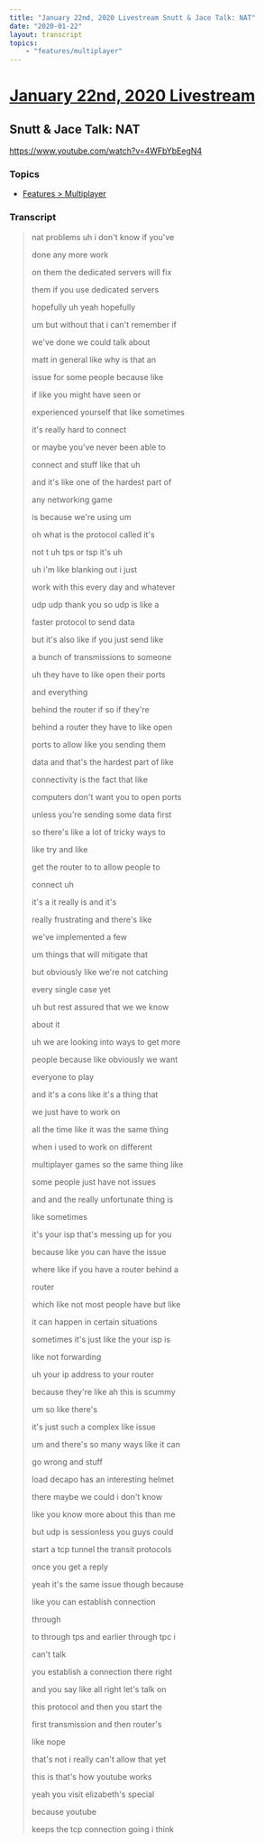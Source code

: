 ```yaml
---
title: "January 22nd, 2020 Livestream Snutt & Jace Talk: NAT"
date: "2020-01-22"
layout: transcript
topics:
    - "features/multiplayer"
---
```

# [January 22nd, 2020 Livestream](../2020-01-22.md)
## Snutt & Jace Talk: NAT
https://www.youtube.com/watch?v=4WFbYbEegN4

### Topics
* [Features > Multiplayer](../topics/features/multiplayer.md)

### Transcript

> nat problems uh i don't know if you've
> 
> done any more work
> 
> on them the dedicated servers will fix
> 
> them if you use dedicated servers
> 
> hopefully uh yeah hopefully
> 
> um but without that i can't remember if
> 
> we've done we could talk about
> 
> matt in general like why is that an
> 
> issue for some people because like
> 
> if like you might have seen or
> 
> experienced yourself that like sometimes
> 
> it's really hard to connect
> 
> or maybe you've never been able to
> 
> connect and stuff like that uh
> 
> and it's like one of the hardest part of
> 
> any networking game
> 
> is because we're using um
> 
> oh what is the protocol called it's
> 
> not t uh tps or tsp it's uh
> 
> uh i'm like blanking out i just
> 
> work with this every day and whatever
> 
> udp udp thank you so udp is like a
> 
> faster protocol to send data
> 
> but it's also like if you just send like
> 
> a bunch of transmissions to someone
> 
> uh they have to like open their ports
> 
> and everything
> 
> behind the router if so if they're
> 
> behind a router they have to like open
> 
> ports to allow like you sending them
> 
> data and that's the hardest part of like
> 
> connectivity is the fact that like
> 
> computers don't want you to open ports
> 
> unless you're sending some data first
> 
> so there's like a lot of tricky ways to
> 
> like try and like
> 
> get the router to to allow people to
> 
> connect uh
> 
> it's a it really is and it's
> 
> really frustrating and there's like
> 
> we've implemented a few
> 
> um things that will mitigate that
> 
> but obviously like we're not catching
> 
> every single case yet
> 
> uh but rest assured that we we know
> 
> about it
> 
> uh we are looking into ways to get more
> 
> people because like obviously we want
> 
> everyone to play
> 
> and it's a cons like it's a thing that
> 
> we just have to work on
> 
> all the time like it was the same thing
> 
> when i used to work on different
> 
> multiplayer games so the same thing like
> 
> some people just have not issues
> 
> and and the really unfortunate thing is
> 
> like sometimes
> 
> it's your isp that's messing up for you
> 
> because like you can have the issue
> 
> where like if you have a router behind a
> 
> router
> 
> which like not most people have but like
> 
> it can happen in certain situations
> 
> sometimes it's just like the your isp is
> 
> like not forwarding
> 
> uh your ip address to your router
> 
> because they're like ah this is scummy
> 
> um so like there's
> 
> it's just such a complex like issue
> 
> um and there's so many ways like it can
> 
> go wrong and stuff
> 
> load decapo has an interesting helmet
> 
> there maybe we could i don't know
> 
> like you know more about this than me
> 
> but udp is sessionless you guys could
> 
> start a tcp tunnel the transit protocols
> 
> once you get a reply
> 
> yeah it's the same issue though because
> 
> like you can establish connection
> 
> through
> 
> to through tps and earlier through tpc i
> 
> can't talk
> 
> you establish a connection there right
> 
> and you say like all right let's talk on
> 
> this protocol and then you start the
> 
> first transmission and then router's
> 
> like nope
> 
> that's not i really can't allow that yet
> 
> this is that's how youtube works
> 
> yeah you visit elizabeth's special
> 
> because youtube
> 
> keeps the tcp connection going i think
> 
